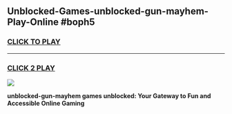 
## Unblocked-Games-unblocked-gun-mayhem-Play-Online #boph5
<h3>
<a href="https://news.freeplayer.one?title=unblocked-gun-mayhem&ref=3">CLICK TO PLAY</a></h3>
<hr>

<h3>
<a href="https://news.freeplayer.one?title=unblocked-gun-mayhem&ref=3">CLICK 2 PLAY</a>
  
</h3>

<a href="https://news.freeplayer.one?title=unblocked-gun-mayhem&ref=3"><img src="https://clearcache.store/games.png"></a>


**unblocked-gun-mayhem games unblocked: Your Gateway to Fun and Accessible Online Gaming**
